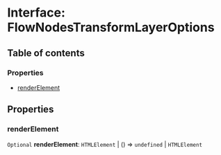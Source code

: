 # Interface: FlowNodesTransformLayerOptions

## Table of contents

### Properties

* [renderElement](/en/auto-docs/editor/interfaces/FlowNodesTransformLayerOptions.md#renderelement)

## Properties

### renderElement

`Optional` **renderElement**: `HTMLElement` | () => `undefined` | `HTMLElement`
